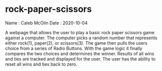 # rock-paper-scissors

Name : Caleb McOlin
Date : 2020-10-04

A webpage that allows the user to play a basic rock paper scissors game against a computer.
The computer picks a random number that represents either rock(1), paper(2), or scissors(3).
The game then pulls the users choice from a series of Radio Buttons. 
With the game logic it finally compares the two choices and determines the winner.
Results of all wins and ties are tracked and displayed for the user.
The user has the ability to reset all wins and ties back to zero.
